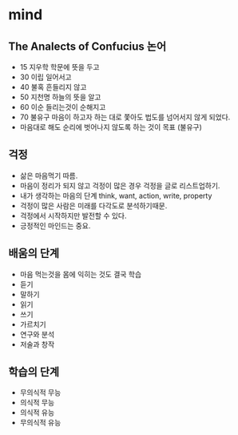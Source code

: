 # mind

<!--
description = 정리자료
tag = think
-->

## The Analects of Confucius 논어
- 15 지우학 학문에 뜻을 두고
- 30 이립 일어서고
- 40 불혹 흔들리지 않고
- 50 지천명 하늘의 뜻을 알고
- 60 이순 들리는것이 순해지고
- 70 불유구 마음이 하고자 하는 대로 쫓아도 법도를 넘어서지 않게 되었다.
- 마음대로 해도 순리에 벗어나지 않도록 하는 것이 목표 (불유구)

## 걱정
- 삶은 마음먹기 따름.
- 마음이 정리가 되지 않고 걱정이 많은 경우 걱정을 글로 리스트업하기.
- 내가 생각하는 마음의 단계 think, want, action, write, property
- 걱정이 많은 사람은 미래를 다각도로 분석하기때문.
- 걱정에서 시작하지만 발전할 수 있다.
- 긍정적인 마인드는 중요.

## 배움의 단계
- 마음 먹는것을 몸에 익히는 것도 결국 학습
- 듣기
- 말하기
- 읽기
- 쓰기
- 가르치기
- 연구와 분석
- 저술과 창작

## 학습의 단계
- 무의식적 무능
- 의식적 무능
- 의식적 유능
- 무의식적 유능
